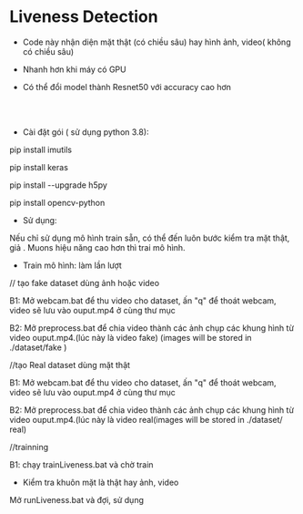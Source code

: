 # Liveness Detection

* Code này nhận diện mặt thật (có chiều sâu) hay hình ảnh, video( không có chiều sâu)

* Nhanh hơn khi máy có GPU 

* Có thể đổi model thành Resnet50 với accuracy cao hơn 

<br>
<br>

* Cài đặt gói ( sử dụng python 3.8):


pip install imutils

pip install keras

pip install --upgrade h5py

pip install opencv-python


* Sử dụng:

Nếu chỉ sử dụng mô hình train sẵn, có thể đến luôn bước kiểm tra mặt thật, giả .
Muons hiệu năng cao hơn thì trai mô hình.


* Train mô hình: làm lần lượt



// tạo fake dataset dùng ảnh hoặc video

B1: Mở webcam.bat để thu video cho dataset, ấn "q" để thoát webcam, video sẽ lưu vào ouput.mp4 ở cùng thư mục 


B2: Mở preprocess.bat để chia video thành các ảnh chụp các khung hình từ video ouput.mp4.(lúc này là video fake) (images will be stored in ./dataset/fake )

//tạo Real dataset dùng mặt thật 

B1:  Mở webcam.bat để thu video cho dataset, ấn "q" để thoát webcam, video sẽ lưu vào ouput.mp4 ở cùng thư mục 


B2: Mở preprocess.bat để chia video thành các ảnh chụp các khung hình từ video ouput.mp4.(lúc này là video real(images will be stored in ./dataset/ real)

//trainning

B1: chạy trainLiveness.bat và chờ train


* Kiểm tra khuôn mặt là thật hay ảnh, video

Mở runLiveness.bat và đợi, sử dụng 

